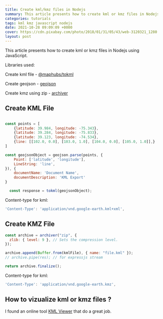 ```yaml
---
title: Create kml/kmz files in Nodejs
summary: This article presents how to create kml or kmz files in Nodejs using JavaScript. A simple and fast way of generating kml and kmz files and how to preview them.
categories: tutorials
tags: kml kmz javascript nodejs
date: 2021-10-28 09:09:09 +0000
cover: https://cdn.pixabay.com/photo/2018/01/31/05/43/web-3120321_1280.png
layout: post
---
```


This article presents how to create kml or kmz files in Nodejs using JavaScript.

Libraries used:

Create kml file - [@maphubs/tokml](https://www.npmjs.com/package/@maphubs/tokml)

Create geojson - [geojson](https://www.npmjs.com/package/geojson)

Create kmz using zip - [archiver](https://www.npmjs.com/package/archiver)

## Create KML File

```js

const points = [
    {latitude: 39.984, longitude: -75.343},
    {latitude: 39.284, longitude: -75.833},
    {latitude: 39.123, longitude: -74.534},
    {line: [[102.0, 0.0], [103.0, 1.0], [104.0, 0.0], [105.0, 1.0]],}
]

const geojsonObject = geojson.parse(points, {
    Point: ['latitude', 'longitude'],
    LineString: 'line',
}), {
    documentName: 'Document Name',
    documentDescription: 'KML Export'
}

  const response = tokml(geojsonObject);

```

Content-type for kml:

```js
'Content-Type': 'application/vnd.google-earth.kml+xml',
```

## Create KMZ File

```js
const archive = archiver("zip", {
  zlib: { level: 9 }, // Sets the compression level.
});

archive.append(Buffer.from(kmlFile), { name: "file.kml" });
// archive.pipe(res); // for expressjs stream

return archive.finalize();
```

Content-type for kml:

```js
'Content-Type': 'application/vnd.google-earth.kmz',
```

## How to vizualize kml or kmz files ?

I found an online tool [KML Viewer](https://kmlviewer.nsspot.net/) that do a great job.
